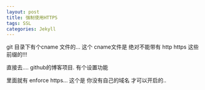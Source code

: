 ```yaml
---
layout: post
title: 强制使用HTTPS
tags: SSL
categories: Jekyll
---
```


git 目录下有个cname 文件的...
这个 cname文件是 绝对不能带有 http https 这些前缀的!!!


 直接去.... github的博客项目.
 有个设置功能

里面就有 enforce https...
这个是 你没有自己的域名 才可以开启的..


